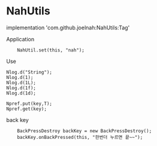 # NahUtils

implementation 'com.github.joelnah:NahUtils:Tag'

Application

        NahUtil.set(this, "nah");

Use

	Nlog.d("String");
	Nlog.d(1);
	Nlog.d(1L);
	Nlog.d(1f);
	Nlog.d(1d);

	Npref.put(key,T);
	Npref.get(key);

back key

        BackPressDestroy backKey = new BackPressDestroy();
        backKey.onBackPressed(this, "한번더 누르면 끝~~");
